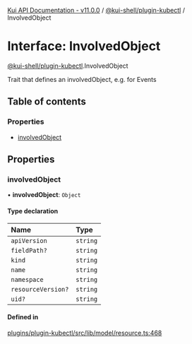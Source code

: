 [Kui API Documentation - v11.0.0](../README.md) / [@kui-shell/plugin-kubectl](../modules/kui_shell_plugin_kubectl.md) / InvolvedObject

# Interface: InvolvedObject

[@kui-shell/plugin-kubectl](../modules/kui_shell_plugin_kubectl.md).InvolvedObject

Trait that defines an involvedObject, e.g. for Events

## Table of contents

### Properties

- [involvedObject](kui_shell_plugin_kubectl.InvolvedObject.md#involvedobject)

## Properties

### involvedObject

• **involvedObject**: `Object`

#### Type declaration

| Name               | Type     |
| :----------------- | :------- |
| `apiVersion`       | `string` |
| `fieldPath?`       | `string` |
| `kind`             | `string` |
| `name`             | `string` |
| `namespace`        | `string` |
| `resourceVersion?` | `string` |
| `uid?`             | `string` |

#### Defined in

[plugins/plugin-kubectl/src/lib/model/resource.ts:468](https://github.com/kubernetes-sigs/kui/blob/kui/plugins/plugin-kubectl/src/lib/model/resource.ts#L468)
